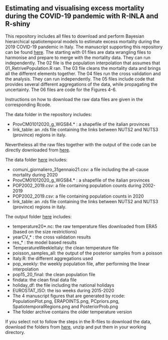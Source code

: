 ## Estimating and visualising excess mortality during the COVID-19 pandemic with R-INLA and R-shiny

This repository includes all files to download and perform Bayesian hierarchical spatiotemporal models to estimate excess mortality during the 2019 COVID-19 pandemic in Italy. The manuscript supporting this repository can be found [here](https://arxiv.org/abs/2201.06458). The starting with 01 files are data wrangling files to harmonise and prepare to merge with the mortality data. They can run independently. The 02 file is the population interpolation that assumes that 01_RetrivePopulation.R ran. The 03 file cleans the mortality data and brings all the different elements together. The 04 files run the cross validation and the analysis. They can run independently. The 05 files include code that provides several different aggregations of the data, while propagating the uncertainty. The 06 files are code for the Figures 4-6. 

Instructions on how to download the raw data files are given in the corresponding Rcode. 

The data folder in the repository includes:
* ProvCM01012020_g_WGS84.* : a shapefile of the italian provinces
* link_table: an .rds file containing the links between NUTS2 and NUTS3 (province) regions in italy. 

Nevertheless all the raw files together with the output of the code can be directly downloaded from [here](https://imperialcollegelondon.box.com/s/5di16s2ybnpfcltnfcl5en2rom5fj5vd). 

The data folder [here](https://imperialcollegelondon.box.com/s/5di16s2ybnpfcltnfcl5en2rom5fj5vd) includes:
* comuni_giornaliero_31gennaio21.csv: a file including the all-cause mortality during 2020
* ProvCM01012020_g_WGS84.* : a shapefile of the italian provinces
* POP2002_2019.csv: a file containing population counts during 2002-2019
* POP2002_2019.csv: a file containing population counts in 2020
* link_table: an .rds file containing the links between NUTS2 and NUTS3 (province) regions in italy. 

The output folder [here](https://imperialcollegelondon.box.com/s/5di16s2ybnpfcltnfcl5en2rom5fj5vd) includes:
* temperature20*.nc: the raw temperature files downloaded from ERA5 (based on the size restrictions)
* yearCV_* : the cross validation results
* res_* : the model based results 
* TemperatureWeekleItaly: the clean temperature file
* poisson_samples_all: the output of the posterior samples from a poisson
* Italy.R: the different aggregations used
* pop_weekly: the weekly population file, after performing the linear interpolation
* pop15_20_final: the clean population file
* findata: the clean final data file
* holiday_df: the file including the national holidays
* EUROSTAT_ISO: the iso weeks during 2015-2020
* The 4 manuscript figures that are generated by rcode: PopulationPlot.png, ERAPOINTS.png, PCpriors.png, SpatiotemporalRegions.png and PosteriorProb.png
* The folder archive contains the older temperature version

If you select not to follow the steps in the R-files to download the data, download the folders from [here](https://imperialcollegelondon.box.com/s/5di16s2ybnpfcltnfcl5en2rom5fj5vd), unzip and put them in your working directory. 
